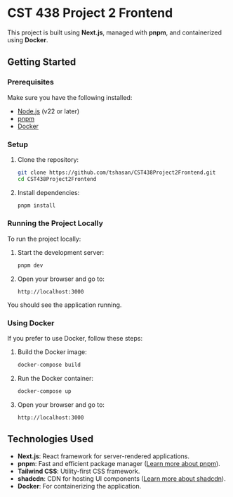 # CST 438 Project 2 Frontend

This project is built using **Next.js**, managed with **pnpm**, and containerized using **Docker**.

## Getting Started

### Prerequisites

Make sure you have the following installed:

- [Node.js](https://nodejs.org/en/) (v22 or later)
- [pnpm](https://pnpm.io/installation)
- [Docker](https://www.docker.com/get-started)

### Setup

1. Clone the repository:

   ```bash
   git clone https://github.com/tshasan/CST438Project2Frontend.git
   cd CST438Project2Frontend
   ```

2. Install dependencies:

   ```bash
   pnpm install
   ```

### Running the Project Locally

To run the project locally:

1. Start the development server:

   ```bash
   pnpm dev
   ```

2. Open your browser and go to:

   ```
   http://localhost:3000
   ```

You should see the application running.

### Using Docker

If you prefer to use Docker, follow these steps:

1. Build the Docker image:

   ```bash
   docker-compose build
   ```

2. Run the Docker container:

   ```bash
   docker-compose up
   ```

3. Open your browser and go to:

   ```
   http://localhost:3000
   ```

## Technologies Used

- **Next.js**: React framework for server-rendered applications.
- **pnpm**: Fast and efficient package manager ([Learn more about pnpm](https://pnpm.io/)).
- **Tailwind CSS**: Utility-first CSS framework.
- **shadcdn**: CDN for hosting UI components ([Learn more about shadcdn](https://shadcdn.com/)).
- **Docker**: For containerizing the application.
